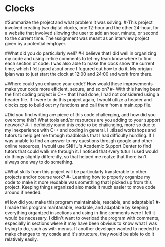 # Clocks

#Summarize the project and what problem it was solving.
#-This project involved creating two digital clocks, one 12-hour and the other 24-hour, for a website that involved allowing the user to add an hour, minute, or second to the current time. The assignment was meant as an interview project given by a potential employer. 

#What did you do particularly well?
#-I believe that I did well in organizing my code and using in-line comments to let my team know where to find each section of code. I was also able to make the clock show the current time, which I felt good about once I fugured out how to do it. My origian lplan was to just start the clock at 12:00 and 24:00 and work from there.

#Where could you enhance your code? How would these improvements make your code more efficient, secure, and so on?
#- With this having been the first coding project in C++ that I had done, I had not considered using a header file. If I were to do this project again, I would utlize a header and clocks.cpp to build out my functions and call them from a main.cpp file.

#Did you find writing any piece of this code challenging, and how did you overcome this? What tools and/or resources are you adding to your support network?
#- I definitely found this code to be challenging, more so due to my inexperience with C++ and coding in general. I utlized workshops and tutors to help get me through roadblocks that I had difficulty hurdling. If I was unable to find an answer to my questions through google and other online resources, I would use SNHU's Academic Support Center to find tutors that could walk me through it. I noticed that every tutur I used would do things slightly differently, so that helped me realize that there isn't always one way to do something.

#What skills from this project will be particularly transferable to other projects and/or course work?
#- Learning how to properly organize my code to make it more readable was something that I picked up from this project. Keeping things organized also made it much easier to move code around if needed. 

#How did you make this program maintainable, readable, and adaptable?
#- I made this program maintanable, readable, and adaptable by keeping everything organized in sections and using in-line comments were I felt it would be necessary. I didin't want to overload the program with comments, especially in sections where it may have been obvious to know what I was trying to do, such as with menus. If another developer wanted to needed to make changes to my conde and it's structure, they would be able to do it relatively easily.
